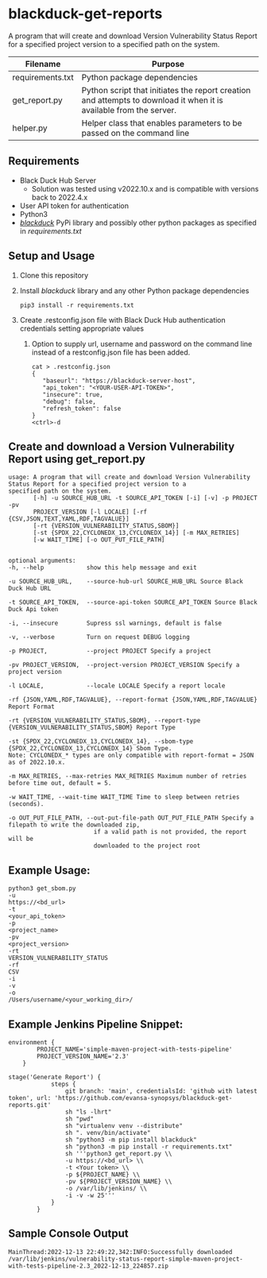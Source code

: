 # blackduck-get-reports
A program that will create and download Version Vulnerability Status Report for a specified project version to a
specified path on the system. 

| Filename         | Purpose                                                                                                            |
|------------------|--------------------------------------------------------------------------------------------------------------------|
| requirements.txt | Python package dependencies                                                                                        |
| get_report.py    | Python script that initiates the report creation and attempts to download it when it is available from the server. |
| helper.py        | Helper class that enables parameters to be passed on the command line                                              |

## Requirements

- Black Duck Hub Server
    - Solution was tested using v2022.10.x and is compatible with versions back to 2022.4.x
- User API token for authentication
- Python3
- [*blackduck*](https://pypi.org/project/blackduck/) PyPi library and possibly other python packages as specified in *requirements.txt*

## Setup and Usage

1. Clone this repository

2. Install *blackduck* library and any other Python package dependencies

   ```
   pip3 install -r requirements.txt
   ```

3. Create .restconfig.json file with Black Duck Hub authentication credentials setting appropriate values
    1. Option to supply url, username and password on the command line instead of a restconfig.json file has been added.

       ```
       cat > .restconfig.json
       {
          "baseurl": "https://blackduck-server-host",
          "api_token": "<YOUR-USER-API-TOKEN>",
          "insecure": true,
          "debug": false,
          "refresh_token": false
       }
       <ctrl>-d
       ```
## Create and download a Version Vulnerability Report using get_report.py

```
usage: A program that will create and download Version Vulnerability Status Report for a specified project version to a 
specified path on the system.        
       [-h] -u SOURCE_HUB_URL -t SOURCE_API_TOKEN [-i] [-v] -p PROJECT -pv
       PROJECT_VERSION [-l LOCALE] [-rf {CSV,JSON,TEXT,YAML,RDF,TAGVALUE}]
       [-rt {VERSION_VULNERABILITY_STATUS,SBOM}]
       [-st {SPDX_22,CYCLONEDX_13,CYCLONEDX_14}] [-m MAX_RETRIES]
       [-w WAIT_TIME] [-o OUT_PUT_FILE_PATH]


optional arguments:
-h, --help            show this help message and exit

-u SOURCE_HUB_URL,    --source-hub-url SOURCE_HUB_URL Source Black Duck Hub URL

-t SOURCE_API_TOKEN,  --source-api-token SOURCE_API_TOKEN Source Black Duck Api token

-i, --insecure        Supress ssl warnings, default is false

-v, --verbose         Turn on request DEBUG logging

-p PROJECT,           --project PROJECT Specify a project

-pv PROJECT_VERSION,  --project-version PROJECT_VERSION Specify a project version

-l LOCALE,            --locale LOCALE Specify a report locale

-rf {JSON,YAML,RDF,TAGVALUE}, --report-format {JSON,YAML,RDF,TAGVALUE} Report Format

-rt {VERSION_VULNERABILITY_STATUS,SBOM}, --report-type {VERSION_VULNERABILITY_STATUS,SBOM} Report Type

-st {SPDX_22,CYCLONEDX_13,CYCLONEDX_14}, --sbom-type {SPDX_22,CYCLONEDX_13,CYCLONEDX_14} Sbom Type. 
Note: CYCLONEDX_* types are only compatible with report-format = JSON as of 2022.10.x.

-m MAX_RETRIES, --max-retries MAX_RETRIES Maximum number of retries before time out, default = 5.

-w WAIT_TIME, --wait-time WAIT_TIME Time to sleep between retries (seconds).

-o OUT_PUT_FILE_PATH, --out-put-file-path OUT_PUT_FILE_PATH Specify a filepath to write the downloaded zip, 
                        if a valid path is not provided, the report will be
                        downloaded to the project root

```

## Example Usage:
```
python3 get_sbom.py
-u
https://<bd_url>
-t
<your_api_token>
-p
<project_name>
-pv
<project_version>
-rt
VERSION_VULNERABILITY_STATUS
-rf
CSV
-i
-v
-o
/Users/username/<your_working_dir>/

```
## Example Jenkins Pipeline Snippet:
```
environment {
        PROJECT_NAME='simple-maven-project-with-tests-pipeline' 
        PROJECT_VERSION_NAME='2.3'
    }
    
stage('Generate Report') {
            steps {
                git branch: 'main', credentialsId: 'github with latest token', url: 'https://github.com/evansa-synopsys/blackduck-get-reports.git'
                sh "ls -lhrt"
                sh "pwd"
                sh "virtualenv venv --distribute"
                sh ". venv/bin/activate" 
                sh "python3 -m pip install blackduck"
                sh "python3 -m pip install -r requirements.txt"
                sh '''python3 get_report.py \\
                -u https://<bd_url> \\
                -t <Your token> \\
                -p ${PROJECT_NAME} \\
                -pv ${PROJECT_VERSION_NAME} \\
                -o /var/lib/jenkins/ \\
                -i -v -w 25'''
            }
        }

```

## Sample Console Output
```
MainThread:2022-12-13 22:49:22,342:INFO:Successfully downloaded /var/lib/jenkins/vulnerability-status-report-simple-maven-project-with-tests-pipeline-2.3_2022-12-13_224857.zip
```